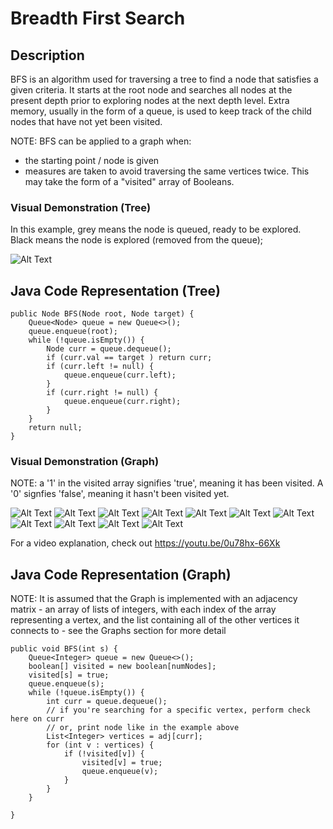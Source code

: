 # Breadth First Search

## Description

BFS is an algorithm used for traversing a tree to find a node that satisfies a given criteria. It starts at the root node and searches all nodes at the present depth prior to exploring nodes at the next depth level. Extra memory, usually in the form of a queue, is used to keep track of the child nodes that have not yet been visited. 

NOTE: BFS can be applied to a graph when:

- the starting point / node is given
- measures are taken to avoid traversing the same vertices twice. This may take the form of a "visited" array of Booleans.

### Visual Demonstration (Tree)
In this example, grey means the node is queued, ready to be explored. Black means the node is explored (removed from the queue);

![Alt Text](https://upload.wikimedia.org/wikipedia/commons/4/46/Animated_BFS.gif)

## Java Code Representation (Tree)
```
public Node BFS(Node root, Node target) {
    Queue<Node> queue = new Queue<>();
    queue.enqueue(root);
    while (!queue.isEmpty()) {
        Node curr = queue.dequeue();
        if (curr.val == target ) return curr;
        if (curr.left != null) {
            queue.enqueue(curr.left);
        }
        if (curr.right != null) {
            queue.enqueue(curr.right);
        }
    }
    return null;
}
```

### Visual Demonstration (Graph)
NOTE: a '1' in the visited array signifies 'true', meaning it has been visited. A '0' signfies 'false', meaning it hasn't been visited yet.

![Alt Text](https://media.geeksforgeeks.org/wp-content/cdn-uploads/bfs1.png)
![Alt Text](https://media.geeksforgeeks.org/wp-content/cdn-uploads/bfs2.png)
![Alt Text](https://media.geeksforgeeks.org/wp-content/cdn-uploads/bfs3.png)
![Alt Text](https://media.geeksforgeeks.org/wp-content/cdn-uploads/bfs4.png)
![Alt Text](https://media.geeksforgeeks.org/wp-content/cdn-uploads/bfs5.png)
![Alt Text](https://media.geeksforgeeks.org/wp-content/cdn-uploads/bfs6.png)
![Alt Text](https://media.geeksforgeeks.org/wp-content/cdn-uploads/bfs7.png)
![Alt Text](https://media.geeksforgeeks.org/wp-content/cdn-uploads/bfs8.png)
![Alt Text](https://media.geeksforgeeks.org/wp-content/cdn-uploads/bfs9.png)
![Alt Text](https://media.geeksforgeeks.org/wp-content/cdn-uploads/bfs10.png)
![Alt Text](https://media.geeksforgeeks.org/wp-content/cdn-uploads/bfs11.png)

For a video explanation, check out https://youtu.be/0u78hx-66Xk


## Java Code Representation (Graph)
NOTE: It is assumed that the Graph is implemented with an adjacency matrix - an array of lists of integers, with each index of the array representing a vertex, and the list containing all of the other vertices it connects to - see the Graphs section for more detail
```
public void BFS(int s) {
    Queue<Integer> queue = new Queue<>();
    boolean[] visited = new boolean[numNodes];
    visited[s] = true;
    queue.enqueue(s);
    while (!queue.isEmpty()) {
        int curr = queue.dequeue();
        // if you're searching for a specific vertex, perform check here on curr
        // or, print node like in the example above
        List<Integer> vertices = adj[curr];
        for (int v : vertices) {
            if (!visited[v]) {
                visited[v] = true;
                queue.enqueue(v);
            }
        }
    }

}
```